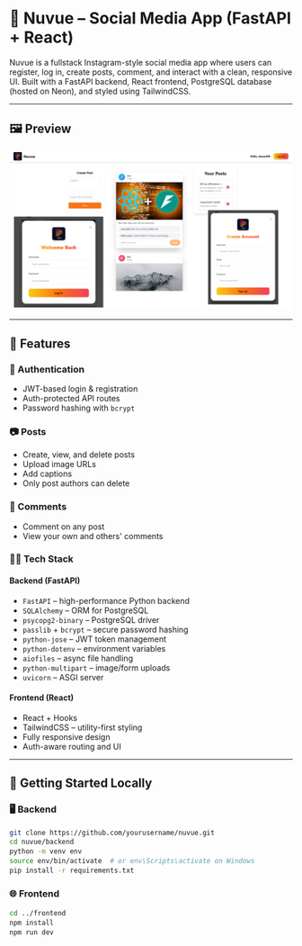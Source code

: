 # 📸 Nuvue – Social Media App (FastAPI + React)

Nuvue is a fullstack Instagram-style social media app where users can register, log in, create posts, comment, and interact with a clean, responsive UI. Built with a FastAPI backend, React frontend, PostgreSQL database (hosted on Neon), and styled using TailwindCSS.

---

## 🖼️ Preview

![NuvueSocialApp Screenshot](./NuvueSocialApp.png)

---

## 🚀 Features

### 🔐 Authentication
- JWT-based login & registration
- Auth-protected API routes
- Password hashing with `bcrypt`

### 📷 Posts
- Create, view, and delete posts
- Upload image URLs
- Add captions
- Only post authors can delete

### 💬 Comments
- Comment on any post
- View your own and others' comments

### 🧑‍💻 Tech Stack

#### Backend (FastAPI)
- `FastAPI` – high-performance Python backend
- `SQLAlchemy` – ORM for PostgreSQL
- `psycopg2-binary` – PostgreSQL driver
- `passlib` + `bcrypt` – secure password hashing
- `python-jose` – JWT token management
- `python-dotenv` – environment variables
- `aiofiles` – async file handling
- `python-multipart` – image/form uploads
- `uvicorn` – ASGI server

#### Frontend (React)
- React + Hooks
- TailwindCSS – utility-first styling
- Fully responsive design
- Auth-aware routing and UI

---

## 🧪 Getting Started Locally

### 🖥 Backend

```bash
git clone https://github.com/yourusername/nuvue.git
cd nuvue/backend
python -m venv env
source env/bin/activate  # or env\Scripts\activate on Windows
pip install -r requirements.txt
```

### 🌐 Frontend

```bash
cd ../frontend
npm install
npm run dev

